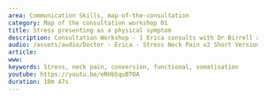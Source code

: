 ```yaml
---
area: Communication Skills, map-of-the-consultation
category: Map of the consultation workshop 01
title: Stress presenting as a physical symptom
description: Consultation Workshop - 1 Erica consults with Dr Birrell about her neck pain
audio: /assets/audio/Doctor - Erica - Stress Neck Pain v2 Short Version.mp3
article: 
www: 
keywords: Stress, neck pain, conversion, functional, somatisation
youtube: https://youtu.be/eRHb5quBTOA
duration: 10m 47s
--- 
```

